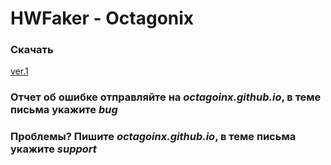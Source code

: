 # HWFaker - Octagonix

### Скачать

[ver.1](http://octagonix.github.io/dwn/HWFaker1.Installer.exe)

### Отчет об ошибке отправляйте на _octagoinx.github.io_, в теме письма укажите _bug_
### Проблемы? Пишите  _octagoinx.github.io_, в теме письма укажите _support_



